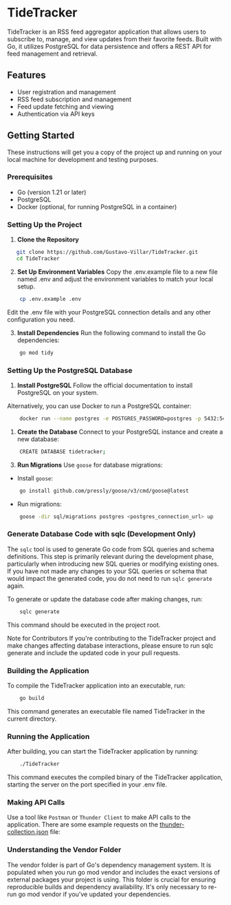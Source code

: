 # TideTracker

TideTracker is an RSS feed aggregator application that allows users to subscribe to, manage, and view updates from their favorite feeds. Built with Go, it utilizes PostgreSQL for data persistence and offers a REST API for feed management and retrieval.

## Features

- User registration and management
- RSS feed subscription and management
- Feed update fetching and viewing
- Authentication via API keys

## Getting Started

These instructions will get you a copy of the project up and running on your local machine for development and testing purposes.

### Prerequisites

- Go (version 1.21 or later)
- PostgreSQL
- Docker (optional, for running PostgreSQL in a container)

### Setting Up the Project

1. **Clone the Repository**

```bash
   git clone https://github.com/Gustavo-Villar/TideTracker.git
   cd TideTracker
```

2. **Set Up Environment Variables**
Copy the .env.example file to a new file named .env and adjust the environment variables to match your local setup.

```bash
    cp .env.example .env
```
Edit the .env file with your PostgreSQL connection details and any other configuration you need.

3. **Install Dependencies**
Run the following command to install the Go dependencies:

```bash
    go mod tidy
```

### Setting Up the PostgreSQL Database

1. **Install PostgreSQL**
Follow the official documentation to install PostgreSQL on your system.

Alternatively, you can use Docker to run a PostgreSQL container:

```bash
    docker run --name postgres -e POSTGRES_PASSWORD=postgres -p 5432:5432 -d postgres
```

1. **Create the Database**
Connect to your PostgreSQL instance and create a new database:

```bash
    CREATE DATABASE tidetracker;
```

3. **Run Migrations**
Use `goose` for database migrations:

- Install `goose`:
  
```bash
    go install github.com/pressly/goose/v3/cmd/goose@latest
```

- Run migrations:
```bash
    goose -dir sql/migrations postgres <postgres_connection_url> up
```

### Generate Database Code with sqlc (Development Only)

The `sqlc` tool is used to generate Go code from SQL queries and schema definitions. This step is primarily relevant during the development phase, particularly when introducing new SQL queries or modifying existing ones. If you have not made any changes to your SQL queries or schema that would impact the generated code, you do not need to run `sqlc generate` again.

To generate or update the database code after making changes, run:

```bash
    sqlc generate
```

This command should be executed in the project root.

Note for Contributors
If you're contributing to the TideTracker project and make changes affecting database interactions, please ensure to run sqlc generate and include the updated code in your pull requests.

### Building the Application
To compile the TideTracker application into an executable, run:

```bash
    go build
```
This command generates an executable file named TideTracker in the current directory.

### Running the Application
After building, you can start the TideTracker application by running:

```bash
    ./TideTracker
```
This command executes the compiled binary of the TideTracker application, starting the server on the port specified in your .env file.

### Making API Calls
Use a tool like `Postman` or `Thunder Client` to make API calls to the application. There are some example requests on the [thunder-collection.json](thunder-collection_TideTracker.json) file:

### Understanding the Vendor Folder
The vendor folder is part of Go's dependency management system. It is populated when you run go mod vendor and includes the exact versions of external packages your project is using. This folder is crucial for ensuring reproducible builds and dependency availability. It's only necessary to re-run go mod vendor if you've updated your dependencies.